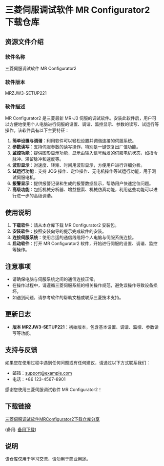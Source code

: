 # 三菱伺服调试软件 MR Configurator2 下载仓库

## 资源文件介绍

### 软件名称
三菱伺服调试软件 MR Configurator2

### 软件版本
MRZJW3-SETUP221

### 软件描述
MR Configurator2 是三菱最新 MR-J3 伺服的调试软件。安装此软件后，用户可以方便地使用个人电脑进行伺服的设置、调谐、监控显示、参数的读写、试运行等操作。该软件具有以下主要特征：

1. **简单设置与调谐**：利用软件可以轻松设置并调谐连接的伺服系统。
2. **参数读写**：支持伺服参数的读写操作，特别是一键恢复出厂值功能。
3. **监控功能**：提供图形显示功能，显示由输入信号触发的伺服电机状态，如指令脉冲、滞留脉冲和速度等。
4. **波形显示**：对速度、转矩、时间用波形显示，方便用户进行详细分析。
5. **试运行功能**：支持 JOG 操作、定位操作、无电机操作等试运行功能，用于测试伺服电机。
6. **报警显示**：提供报警记录和生成的报警数据显示，帮助用户快速定位问题。
7. **高级功能**：包括机械分析器、增益搜索、机械仿真功能，利用这些功能可以进行进一步的高级调谐。

## 使用说明

1. **下载软件**：请从本仓库下载 MR Configurator2 安装包。
2. **安装软件**：按照安装向导的提示完成软件的安装。
3. **连接伺服系统**：使用合适的通信线缆将个人电脑与伺服系统连接。
4. **启动软件**：打开 MR Configurator2 软件，开始进行伺服的设置、调谐、监控等操作。

## 注意事项

- 请确保电脑与伺服系统之间的通信连接正常。
- 在操作过程中，请遵循三菱伺服系统的相关操作规范，避免误操作导致设备损坏。
- 如遇到问题，请参考软件的帮助文档或联系三菱技术支持。

## 更新日志

- **版本 MRZJW3-SETUP221**：初始版本，包含基本设置、调谐、监控、参数读写等功能。

## 支持与反馈

如果您在使用过程中遇到任何问题或有任何建议，请通过以下方式联系我们：

- 邮箱：support@example.com
- 电话：+86 123-4567-8901

感谢您使用三菱伺服调试软件 MR Configurator2！

## 下载链接
[三菱伺服调试软件MRConfigurator2下载仓库分享](https://pan.quark.cn/s/ee993a3cebc7) 

(备用: [备用下载](https://pan.baidu.com/s/1Z_H5YYK04Z6y7eonHCUfQA?pwd=1234))

## 说明

该仓库仅用于学习交流，请勿用于商业用途。
